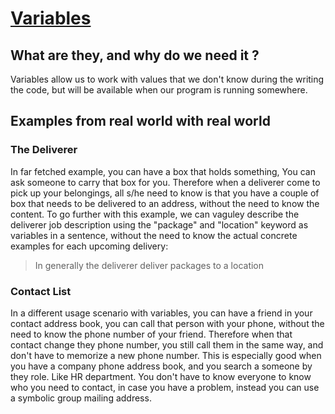 # [Variables](https://en.wikipedia.org/wiki/Variable_(computer_science))

## What are they, and why do we need it ?

Variables allow us to work with values that we don't know during the writing the code,
but will be available when our program is running somewhere.

## Examples from real world with real world

### The Deliverer

In far fetched example, you can have a box that holds something,
You can ask someone to carry that box for you.
Therefore when a deliverer come to pick up your belongings,
all s/he need to know is that you have a couple of box that needs to be
delivered to an address, without the need to know the content.
To go further with this example, we can vaguley describe the deliverer job description
using the "package" and "location" keyword as variables in a sentence, without the need to know the actual
concrete examples for each upcoming delivery:
> In generally the deliverer deliver packages to a location


### Contact List

In a different usage scenario with variables,
you can have a friend in your contact address book,
you can call that person with your phone, without the need to know the
phone number of your friend. Therefore when that contact change they phone number,
you still call them in the same way, and don't have to memorize a new phone number.
This is especially good when you have a company phone address book,
and you search a someone by they role. Like HR department.
You don't have to know everyone to know who you need to contact,
in case you have a problem, instead you can use a symbolic group mailing address.


